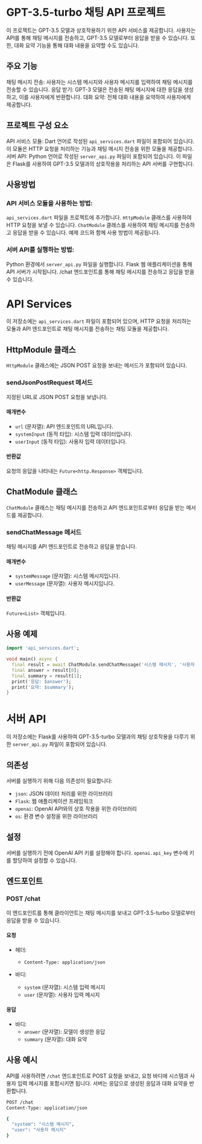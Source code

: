 # GPT-3.5-turbo 채팅 API 프로젝트

이 프로젝트는 GPT-3.5 모델과 상호작용하기 위한 API 서비스를 제공합니다. 사용자는 API를 통해 채팅 메시지를 전송하고, GPT-3.5 모델로부터 응답을 받을 수 있습니다. 또한, 대화 요약 기능을 통해 대화 내용을 요약할 수도 있습니다.

## 주요 기능

채팅 메시지 전송: 사용자는 시스템 메시지와 사용자 메시지를 입력하여 채팅 메시지를 전송할 수 있습니다.
응답 받기: GPT-3 모델은 전송된 채팅 메시지에 대한 응답을 생성하고, 이를 사용자에게 반환합니다.
대화 요약: 전체 대화 내용을 요약하여 사용자에게 제공합니다.

## 프로젝트 구성 요소

API 서비스 모듈: Dart 언어로 작성된 `api_services.dart` 파일이 포함되어 있습니다. 이 모듈은 HTTP 요청을 처리하는 기능과 채팅 메시지 전송을 위한 모듈을 제공합니다.
서버 API: Python 언어로 작성된 `server_api.py` 파일이 포함되어 있습니다. 이 파일은 Flask를 사용하여 GPT-3.5 모델과의 상호작용을 처리하는 API 서버를 구현합니다.

## 사용방법

### API 서비스 모듈을 사용하는 방법:

`api_services.dart` 파일을 프로젝트에 추가합니다.
`HttpModule` 클래스를 사용하여 HTTP 요청을 보낼 수 있습니다.
`ChatModule` 클래스를 사용하여 채팅 메시지를 전송하고 응답을 받을 수 있습니다.
예제 코드와 함께 사용 방법이 제공됩니다.

### 서버 API를 실행하는 방법:

Python 환경에서 `server_api.py` 파일을 실행합니다.
Flask 웹 애플리케이션을 통해 API 서버가 시작됩니다.
/chat 엔드포인트를 통해 채팅 메시지를 전송하고 응답을 받을 수 있습니다.

# API Services

이 저장소에는 `api_services.dart` 파일이 포함되어 있으며, HTTP 요청을 처리하는 모듈과 API 엔드포인트로 채팅 메시지를 전송하는 채팅 모듈을 제공합니다.

## HttpModule 클래스

`HttpModule` 클래스에는 JSON POST 요청을 보내는 메서드가 포함되어 있습니다.

### sendJsonPostRequest 메서드

지정된 URL로 JSON POST 요청을 보냅니다.

#### 매개변수

- `url` (문자열): API 엔드포인트의 URL입니다.
- `systemInput` (동적 타입): 시스템 입력 데이터입니다.
- `userInput` (동적 타입): 사용자 입력 데이터입니다.

#### 반환값

요청의 응답을 나타내는 `Future<http.Response>` 객체입니다.



## ChatModule 클래스

`ChatModule` 클래스는 채팅 메시지를 전송하고 API 엔드포인트로부터 응답을 받는 메서드를 제공합니다.

### sendChatMessage 메서드

채팅 메시지를 API 엔드포인트로 전송하고 응답을 받습니다.

#### 매개변수

- `systemMessage` (문자열): 시스템 메시지입니다.
- `userMessage` (문자열): 사용자 메시지입니다.

#### 반환값

`Future<List>` 객체입니다.

## 사용 예제

```dart
import 'api_services.dart';

void main() async {
  final result = await ChatModule.sendChatMessage('시스템 메시지', '사용자 메시지');
  final answer = result[0];
  final summary = result[1];
  print('응답: $answer');
  print('요약: $summary');
}
```

# 서버 API

이 저장소에는 Flask를 사용하여 GPT-3.5-turbo 모델과의 채팅 상호작용을 다루기 위한 `server_api.py` 파일이 포함되어 있습니다.

## 의존성

서버를 실행하기 위해 다음 의존성이 필요합니다:

- `json`: JSON 데이터 처리를 위한 라이브러리
- `Flask`: 웹 애플리케이션 프레임워크
- `openai`: OpenAI API와의 상호 작용을 위한 라이브러리
- `os`: 환경 변수 설정을 위한 라이브러리

## 설정

서버를 실행하기 전에 OpenAI API 키를 설정해야 합니다. `openai.api_key` 변수에 키를 할당하여 설정할 수 있습니다.

## 엔드포인트

### POST /chat

이 엔드포인트를 통해 클라이언트는 채팅 메시지를 보내고 GPT-3.5-turbo 모델로부터 응답을 받을 수 있습니다.

#### 요청

- 헤더:
  - `Content-Type: application/json`

- 바디:
  - `system` (문자열): 시스템 입력 메시지
  - `user` (문자열): 사용자 입력 메시지

#### 응답

- 바디:
  - `answer` (문자열): 모델이 생성한 응답
  - `summary` (문자열): 대화 요약

## 사용 예시

API를 사용하려면 `/chat` 엔드포인트로 POST 요청을 보내고, 요청 바디에 시스템과 사용자 입력 메시지를 포함시키면 됩니다. 서버는 응답으로 생성된 응답과 대화 요약을 반환합니다.

```bash
POST /chat
Content-Type: application/json

{
  "system": "시스템 메시지",
  "user": "사용자 메시지"
}
```
